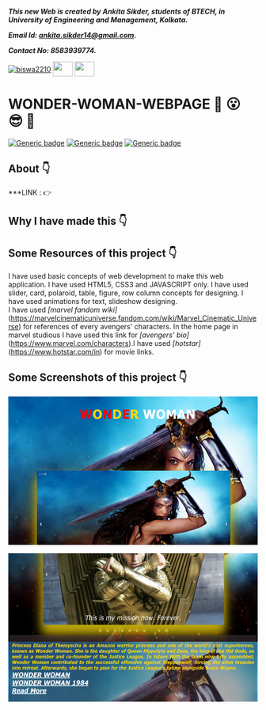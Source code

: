 ***This new Web is created by Ankita Sikder, students of BTECH, in University of Engineering and Management, Kolkata.***

***Email Id: ankita.sikder14@gmail.com.***

***Contact No: 8583939774.***

<p align="left">
<a href="https://www.facebook.com/ankita.sikder.104" target="blank"><img align="center" src="https://cdn.jsdelivr.net/npm/simple-icons@3.0.1/icons/facebook.svg" alt="biswa2210" height="30" width="40" /></a>
<a href="https://www.instagram.com/ankita.sikder14" target="blank"><img align="center" src="https://cdn.jsdelivr.net/npm/simple-icons@3.0.1/icons/instagram.svg" alt="" height="30" width="40" /></a>
<a href="https://github.com/ankitasikder" target="blank"><img align="center" src="https://cdn.jsdelivr.net/npm/simple-icons@3.0.1/icons/github.svg" alt="" height="30" width="40" /></a>
</p>

# WONDER-WOMAN-WEBPAGE :star_struck: :open_mouth: :sunglasses: :facepunch:

[![Generic badge](https://img.shields.io/badge/intermediate-html5-red)](https://shields.io/) [![Generic badge](https://img.shields.io/badge/intermediate-css3-green)](https://shields.io/) [![Generic badge](https://img.shields.io/badge/intermediate-javascript-yellow)](https://shields.io/)

## About :point_down:

<div align="justified">
     

</div>

***LINK : :point_right: 
  
## Why I have made this :point_down:

<div align="justified">

</div>

## Some Resources of this project :point_down:

<div align="justified">
     
I have used basic concepts of web development to make this web application. I have used HTML5, CSS3 and JAVASCRIPT only. I have used slider, card, polaroid, table, figure, row column concepts for designing. I have used animations for text, slideshow designing. <br>
I have used _[marvel fandom wiki]_(https://marvelcinematicuniverse.fandom.com/wiki/Marvel_Cinematic_Universe) for references of every avengers' characters. In the home page in marvel studious I have used this link for _[avengers' bio]_(https://www.marvel.com/characters).I have used _[hotstar]_(https://www.hotstar.com/in) for movie links.

</div>
     
## Some Screenshots of this project :point_down:

<div align="center">
     
<a href="w1.PNG"><img src="w1.PNG" width="900" height= "300"></a> 

<a href="w2.PNG"><img src="w2.PNG" width="900" height= "300"></a>

</div>
